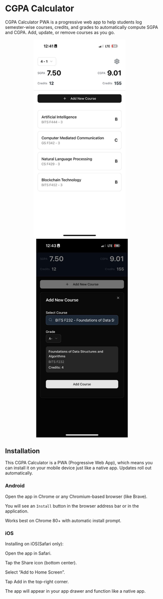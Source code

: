 # CGPA Calculator

CGPA Calculator PWA is a progressive web app to help students log semester-wise courses, credits, and grades to automatically compute SGPA and CGPA. Add, update, or remove courses as you go.

<p align="center">
  <img src="./images/light_theme.jpg" alt="Light Theme" width="300"/>
  &nbsp; &nbsp;
  <img src="./images/dark_theme.jpg" alt="Dark Theme" width="300"/>
</p>

## Installation

This CGPA Calculator is a PWA (Progressive Web App), which means you can install it on your mobile device just like a native app. Updates roll out automatically.

### Android

Open the app in Chrome or any Chromium-based browser (like Brave).

You will see an ``Install`` button in the browser address bar or in the application.

Works best on Chrome 80+ with automatic install prompt.

### iOS

Installing on iOS(Safari only):

Open the app in Safari.

Tap the Share icon (bottom center).

Select “Add to Home Screen”.

Tap Add in the top-right corner.

The app will appear in your app drawer and function like a native app.
